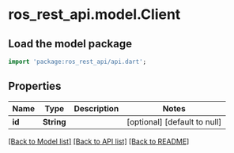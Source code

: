 # ros_rest_api.model.Client

## Load the model package
```dart
import 'package:ros_rest_api/api.dart';
```

## Properties
Name | Type | Description | Notes
------------ | ------------- | ------------- | -------------
**id** | **String** |  | [optional] [default to null]

[[Back to Model list]](../README.md#documentation-for-models) [[Back to API list]](../README.md#documentation-for-api-endpoints) [[Back to README]](../README.md)



